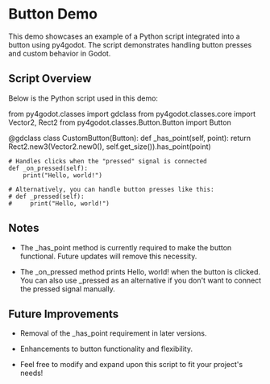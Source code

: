 # Button Demo

This demo showcases an example of a Python script integrated into a button using py4godot. The script demonstrates handling button presses and custom behavior in Godot.

## Script Overview

Below is the Python script used in this demo:

from py4godot.classes import gdclass
from py4godot.classes.core import Vector2, Rect2
from py4godot.classes.Button.Button import Button

@gdclass
class CustomButton(Button):
    def _has_point(self, point):
        return Rect2.new3(Vector2.new0(), self.get_size()).has_point(point)

    # Handles clicks when the "pressed" signal is connected
    def _on_pressed(self):
        print("Hello, world!")
    
    # Alternatively, you can handle button presses like this:
    # def _pressed(self):
    #     print("Hello, world!")

##  Notes

- The _has_point method is currently required to make the button functional. Future updates will remove this necessity.

- The _on_pressed method prints Hello, world! when the button is clicked. You can also use _pressed as an alternative if you don't want to connect the pressed signal manually.

## Future Improvements

- Removal of the _has_point requirement in later versions.

- Enhancements to button functionality and flexibility.

- Feel free to modify and expand upon this script to fit your project's needs!
